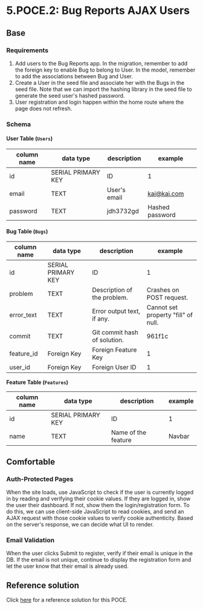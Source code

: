 # 5.POCE.2: Bug Reports AJAX Users

## Base

### Requirements

1. Add users to the Bug Reports app. In the migration, remember to add the foreign key to enable Bug to belong to User. In the model, remember to add the associations between Bug and User.
2. Create a User in the seed file and associate her with the Bugs in the seed file. Note that we can import the hashing library in the seed file to generate the seed user's hashed password.
3. User registration and login happen within the home route where the page does not refresh.

### Schema

#### User Table (`Users`)

| column name | data type          | description  | example         |
| ----------- | ------------------ | ------------ | --------------- |
| id          | SERIAL PRIMARY KEY | ID           | 1               |
| email       | TEXT               | User's email | kai@kai.com     |
| password    | TEXT               | jdh3732gd    | Hashed password |

#### Bug Table (`Bugs`)

| column name | data type          | description                  | example                             |
| ----------- | ------------------ | ---------------------------- | ----------------------------------- |
| id          | SERIAL PRIMARY KEY | ID                           | 1                                   |
| problem     | TEXT               | Description of the problem.  | Crashes on POST request.            |
| error\_text | TEXT               | Error output text, if any.   | Cannot set property "fill" of null. |
| commit      | TEXT               | Git commit hash of solution. | 961f1c                              |
| feature\_id | Foreign Key        | Foreign Feature Key          | 1                                   |
| user\_id    | Foreign Key        | Foreign User ID              | 1                                   |

**Feature Table (`Features`)**

| column name | data type          | description         | example |
| ----------- | ------------------ | ------------------- | ------- |
| id          | SERIAL PRIMARY KEY | ID                  | 1       |
| name        | TEXT               | Name of the feature | Navbar  |

## Comfortable

### Auth-Protected Pages

When the site loads, use JavaScript to check if the user is currently logged in by reading and verifying their cookie values. If they are logged in, show the user their dashboard. If not, show them the login/registration form. To do this, we can use client-side JavaScript to read cookies, and send an AJAX request with those cookie values to verify cookie authenticity. Based on the server's response, we can decide what UI to render.

### Email Validation

When the user clicks Submit to register, verify if their email is unique in the DB. If the email is not unique, continue to display the registration form and let the user know that their email is already used.

## Reference solution

Click [here](https://github.com/rocketacademy/ajax-bugs-bootcamp/tree/solution) for a reference solution for this POCE.
